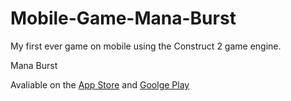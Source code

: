 # Mobile-Game-Mana-Burst
My first ever game on mobile using the Construct 2 game engine.

Mana Burst

Avaliable on the [App Store](https://itunes.apple.com/us/app/mana-burst/id1051154449?mt=8) and [Goolge Play](https://play.google.com/store/apps/details?id=com.manabursgametjrt.main&hl=en)
